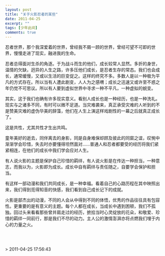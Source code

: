 ```yaml
---
layout: post
title: "关于火影忍者的某些"
date: 2011-04-25
excerpt: ""
tags: [少年此间]
comments: true
---
```


<p>忍者世界，那个我深爱着的世界，曾经我不屑一顾的世界，曾经可望不可即的世界，慢慢走进了现实，融进我的生命。</p><p>忍者总得面对生杀的角逐。于为战斗而生的他们，成长较常人显然。多折的身世，温情的欠缺，迥异的人生之路，许多压他们成长，是忍者生存的常态。我们也会成长，通常缓慢，又或以生活的巨变促之。这样的终究不多。多数人是以一种极为平凡的方式存在。所以当有人遭此剧变，人人为之感喟；成长之迅速又或许至不惑之年仍觉不可思议。所以有人要到虚拟世界中寻求一种不平凡，一种虚拟的蜕变。</p><p>其实，这于我们也确有许多现实意义。看别人成长也是一种经历，也是一种洗礼。现实与之诸多不同，有时可以微不足道。当灾难袭来，真正承受灾难的人听到的不是赞美灾难的虚伪华美的辞藻，他们在人生上演这样戏剧性的一幕之后就真正成长了。</p><p>这是共性，尤其共性才生出共鸣。</p><p>童年美好的逝去，同伴离去的身影，同是自身难保却顾及彼此的同窗之谊，叹惋中渐渐学会珍惜，失去时亦要懂得坦然面对……普通人和忍者都要受的经历将我们紧紧相连，在他们的成长中我们学会应对人生。</p><p>有人说火影的主题是保护自己珍惜的羁绊，有人说火影是在传达一种担当，一种意志，而我以为，火影即为成长。成长中自有羁绊与责任随之，自要学会保护和担当。</p><p>有这样一部动漫和我们共同成长，是一种幸福。看着自己的心路历程在其中映照出来，我们得到觅得知音的快感，我们看到自己成长记下的成就。</p><p>火影是部杰出的动漫，不同的人会从中得到不同的体悟，优秀的作品往往具有包容性。更重要的是有意义的主题。每个人都在成长，当成长中遇到困顿，我们不孤独。回过头来看看那些曾并肩走过的经历，摭拾当时心灵绽放的花朵，和敬爱、珍惜的羁绊一同前行，那是我们不尽的动力。主人公的激情澎湃亦将点燃我们埋于内心的力量之火。</p>
<p><br><br></p>> 2011-04-25 17:56:43
